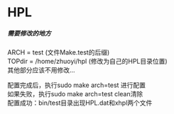 # HPL
##### 需要修改的地方
ARCH         = test (文件Make.test的后缀)  
TOPdir       = /home/zhuoyi/hpl (修改为自己的HPL目录位置)  
其他部分应该不用修改...  

配置完成后，执行sudo make arch=test 进行配置  
如果失败，执行sudo make arch=test clean清除  
配置成功：bin/test目录出现HPL.dat和xhpl两个文件  